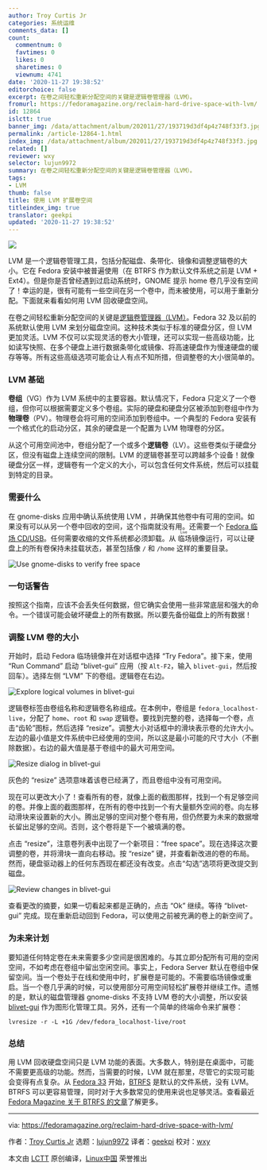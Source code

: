 ```yaml
---
author: Troy Curtis Jr
categories: 系统运维
comments_data: []
count:
  commentnum: 0
  favtimes: 0
  likes: 0
  sharetimes: 0
  viewnum: 4741
date: '2020-11-27 19:38:52'
editorchoice: false
excerpt: 在卷之间轻松重新分配空间的关键是逻辑卷管理器（LVM）。
fromurl: https://fedoramagazine.org/reclaim-hard-drive-space-with-lvm/
id: 12864
islctt: true
banner_img: /data/attachment/album/202011/27/193719d3df4p4z748f33f3.jpg
permalink: /article-12864-1.html
index_img: /data/attachment/album/202011/27/193719d3df4p4z748f33f3.jpg.thumb.jpg
related: []
reviewer: wxy
selector: lujun9972
summary: 在卷之间轻松重新分配空间的关键是逻辑卷管理器（LVM）。
tags:
- LVM
thumb: false
title: 使用 LVM 扩展卷空间
titleindex_img: true
translator: geekpi
updated: '2020-11-27 19:38:52'
---
```


![](/data/attachment/album/202011/27/193719d3df4p4z748f33f3.jpg)


LVM 是一个逻辑卷管理工具，包括分配磁盘、条带化、镜像和调整逻辑卷的大小。它在 Fedora 安装中被普遍使用（在 BTRFS 作为默认文件系统之前是 LVM + Ext4）。但是你是否曾经遇到过启动系统时，GNOME 提示 home 卷几乎没有空间了！幸运的是，很有可能有一些空间在另一个卷中，而未被使用，可以用于重新分配。下面就来看看如何用 LVM 回收硬盘空间。


在卷之间轻松重新分配空间的关键是[逻辑卷管理器（LVM）](http://sourceware.org/lvm2/)。Fedora 32 及以前的系统默认使用 LVM 来划分磁盘空间。这种技术类似于标准的硬盘分区，但 LVM 更加灵活。LVM 不仅可以实现灵活的卷大小管理，还可以实现一些高级功能，比如读写快照、在多个硬盘上进行数据条带化或镜像、将高速硬盘作为慢速硬盘的缓存等等。所有这些高级选项可能会让人有点不知所措，但调整卷的大小很简单的。


### LVM 基础


**卷组**（VG）作为 LVM 系统中的主要容器。默认情况下，Fedora 只定义了一个卷组，但你可以根据需要定义多个卷组。实际的硬盘和硬盘分区被添加到卷组中作为**物理卷**（PV）。物理卷会将可用的空间添加到卷组中。一个典型的 Fedora 安装有一个格式化的启动分区，其余的硬盘是一个配置为 LVM 物理卷的分区。


从这个可用空间池中，卷组分配了一个或多个**逻辑卷**（LV）。这些卷类似于硬盘分区，但没有磁盘上连续空间的限制。LVM 的逻辑卷甚至可以跨越多个设备！就像硬盘分区一样，逻辑卷有一个定义的大小，可以包含任何文件系统，然后可以挂载到特定的目录。


### 需要什么


在 gnome-disks 应用中确认系统使用 LVM ，并确保其他卷中有可用的空间。如果没有可以从另一个卷中回收的空间，这个指南就没有用。还需要一个 [Fedora 临场 CD/USB](https://getfedora.org/en/workstation/download/)。任何需要收缩的文件系统都必须卸载。从<ruby> 临场 <rt>  Live </rt></ruby>镜像运行，可以让硬盘上的所有卷保持未挂载状态，甚至包括像 `/` 和 `/home` 这样的重要目录。


![Use gnome-disks to verify free space](/data/attachment/album/202011/27/193855ypsr6jr8622hrfdd.png)


### 一句话警告


按照这个指南，应该不会丢失任何数据，但它确实会使用一些非常底层和强大的命令。一个错误可能会破坏硬盘上的所有数据。所以要先备份磁盘上的所有数据！


### 调整 LVM 卷的大小


开始时，启动 Fedora 临场镜像并在对话框中选择 “Try Fedora”。接下来，使用 “Run Command” 启动 “blivet-gui” 应用（按 `Alt-F2`，输入 `blivet-gui`，然后按回车）。选择左侧 “LVM” 下的卷组。逻辑卷在右边。


![Explore logical volumes in blivet-gui](/data/attachment/album/202011/27/193856y0yu3wfb9ffb7ffb.png)


逻辑卷标签由卷组名称和逻辑卷名称组成。在本例中，卷组是 `fedora_localhost-live`，分配了 `home`、`root` 和 `swap` 逻辑卷。要找到完整的卷，选择每一个卷，点击“齿轮”图标，然后选择 “resize”。调整大小对话框中的滑块表示卷的允许大小。左边的最小值是文件系统中已经使用的空间，所以这是最小可能的尺寸大小（不删除数据）。右边的最大值是基于卷组中的最大可用空间。


![Resize dialog in blivet-gui](/data/attachment/album/202011/27/193857oqe5p20jqohehreq.png)


灰色的 “resize” 选项意味着该卷已经满了，而且卷组中没有可用空间。


现在可以更改大小了！查看所有的卷，就像上面的截图那样，找到一个有足够空间的卷。并像上面的截图那样，在所有的卷中找到一个有大量额外空间的卷。向左移动滑块来设置新的大小。腾出足够的空间对整个卷有用，但仍然要为未来的数据增长留出足够的空间。否则，这个卷将是下一个被填满的卷。


点击 “resize”，注意卷列表中出现了一个新项目：“free space”。现在选择这次要调整的卷，并将滑块一直向右移动。按 “resize” 键，并查看新改进的卷的布局。然而，硬盘驱动器上的任何东西现在都还没有改变。点击“勾选”选项将更改提交到磁盘。


![Review changes in blivet-gui](/data/attachment/album/202011/27/193857l4ejyic47s8j8rn7.png)


查看更改的摘要，如果一切看起来都是正确的，点击 “Ok” 继续。等待 “blivet-gui” 完成。现在重新启动回到 Fedora，可以使用之前被充满的卷上的新空间了。


### 为未来计划


要知道任何特定卷在未来需要多少空间是很困难的。与其立即分配所有可用的空闲空间，不如考虑在卷组中留出空闲空间。事实上，Fedora Server 默认在卷组中保留空间。当一个卷处于在线和使用中时，扩展卷是可能的。不需要临场镜像或重启。当一个卷几乎满的时候，可以使用部分可用空间轻松扩展卷并继续工作。遗憾的是，默认的磁盘管理器 gnome-disks 不支持 LVM 卷的大小调整，所以安装 [blivet-gui](https://fedoraproject.org/wiki/Blivet-gui) 作为图形化管理工具。另外，还有一个简单的终端命令来扩展卷：



```
lvresize -r -L +1G /dev/fedora_localhost-live/root

```

### 总结


用 LVM 回收硬盘空间只是 LVM 功能的表面。大多数人，特别是在桌面中，可能不需要更高级的功能。然而，当需要的时候，LVM 就在那里，尽管它的实现可能会变得有点复杂。从 [Fedora 33](https://fedoramagazine.org/whats-new-fedora-33-workstation/) 开始，[BTRFS](https://fedoramagazine.org/btrfs-coming-to-fedora-33/) 是默认的文件系统，没有 LVM。BTRFS 可以更容易管理，同时对于大多数常见的使用来说也足够灵活。查看最近 [Fedora Magazine 关于 BTRFS 的文章](https://fedoramagazine.org/btrfs-snapshots-backup-incremental/)了解更多。




---


via: <https://fedoramagazine.org/reclaim-hard-drive-space-with-lvm/>


作者：[Troy Curtis Jr](https://fedoramagazine.org/author/troycurtisjr/) 选题：[lujun9972](https://github.com/lujun9972) 译者：[geekpi](https://github.com/geekpi) 校对：[wxy](https://github.com/wxy)


本文由 [LCTT](https://github.com/LCTT/TranslateProject) 原创编译，[Linux中国](https://linux.cn/) 荣誉推出